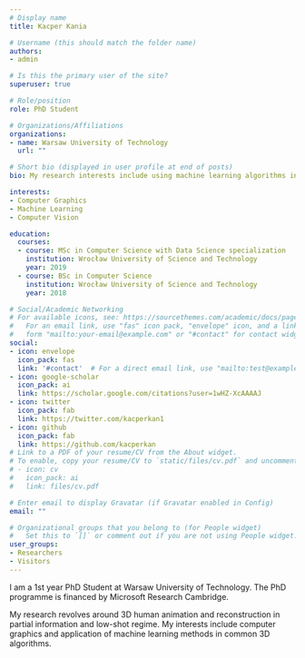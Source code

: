 ```yaml
---
# Display name
title: Kacper Kania

# Username (this should match the folder name)
authors:
- admin

# Is this the primary user of the site?
superuser: true

# Role/position
role: PhD Student

# Organizations/Affiliations
organizations:
- name: Warsaw University of Technology
  url: ""

# Short bio (displayed in user profile at end of posts)
bio: My research interests include using machine learning algorithms in common computer vision and computer graphics problems

interests:
- Computer Graphics
- Machine Learning
- Computer Vision

education:
  courses:
  - course: MSc in Computer Science with Data Science specialization
    institution: Wrocław University of Science and Technology
    year: 2019
  - course: BSc in Computer Science
    institution: Wrocław University of Science and Technology
    year: 2018

# Social/Academic Networking
# For available icons, see: https://sourcethemes.com/academic/docs/page-builder/#icons
#   For an email link, use "fas" icon pack, "envelope" icon, and a link in the
#   form "mailto:your-email@example.com" or "#contact" for contact widget.
social:
- icon: envelope
  icon_pack: fas
  link: '#contact'  # For a direct email link, use "mailto:test@example.org".
- icon: google-scholar
  icon_pack: ai
  link: https://scholar.google.com/citations?user=1wHZ-XcAAAAJ
- icon: twitter
  icon_pack: fab
  link: https://twitter.com/kacperkan1
- icon: github
  icon_pack: fab
  link: https://github.com/kacperkan
# Link to a PDF of your resume/CV from the About widget.
# To enable, copy your resume/CV to `static/files/cv.pdf` and uncomment the lines below.
# - icon: cv
#   icon_pack: ai
#   link: files/cv.pdf

# Enter email to display Gravatar (if Gravatar enabled in Config)
email: ""

# Organizational groups that you belong to (for People widget)
#   Set this to `[]` or comment out if you are not using People widget.
user_groups:
- Researchers
- Visitors
---
```


I am a 1st year PhD Student at Warsaw University of Technology. The PhD programme is 
financed by Microsoft Research Cambridge. 

My research revolves around 3D human animation and reconstruction in partial information
and low-shot regime. My interests include computer graphics and application of machine learning methods
in common 3D algorithms.
